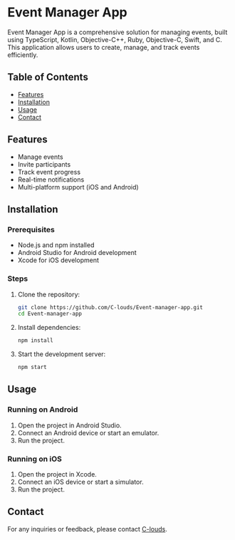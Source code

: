 # Event Manager App

Event Manager App is a comprehensive solution for managing events, built using TypeScript, Kotlin, Objective-C++, Ruby, Objective-C, Swift, and C. This application allows users to create, manage, and track events efficiently.

## Table of Contents

- [Features](#features)
- [Installation](#installation)
- [Usage](#usage)
- [Contact](#contact)

## Features

- Manage events
- Invite participants
- Track event progress
- Real-time notifications
- Multi-platform support (iOS and Android)

## Installation

### Prerequisites

- Node.js and npm installed
- Android Studio for Android development
- Xcode for iOS development

### Steps

1. Clone the repository:
    ```sh
    git clone https://github.com/C-louds/Event-manager-app.git
    cd Event-manager-app
    ```

2. Install dependencies:
    ```sh
    npm install
    ```

3. Start the development server:
    ```sh
    npm start
    ```

## Usage

### Running on Android

1. Open the project in Android Studio.
2. Connect an Android device or start an emulator.
3. Run the project.

### Running on iOS

1. Open the project in Xcode.
2. Connect an iOS device or start a simulator.
3. Run the project.


## Contact

For any inquiries or feedback, please contact [C-louds](https://github.com/C-louds).
